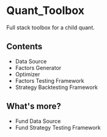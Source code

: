 # Quant_Toolbox
Full stack toolbox for a child quant.

## Contents
- Data Source
- Factors Generator
- Optimizer
- Factors Testing Framework
- Strategy Backtesting Framework

## What's more?
- Fund Data Source
- Fund Strategy Testing Framework
